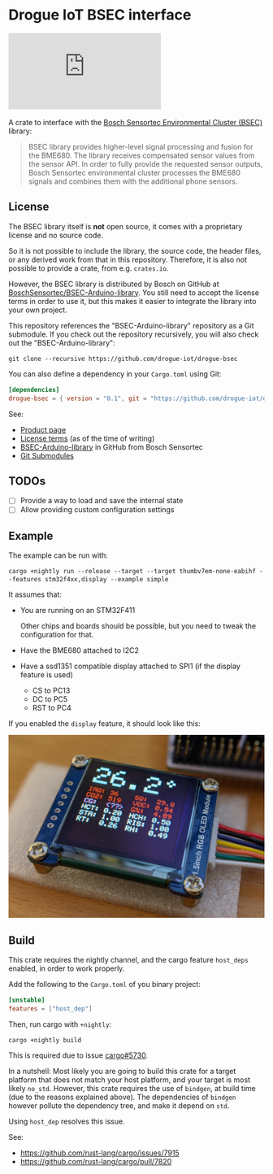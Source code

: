 # Drogue IoT BSEC interface

[![Matrix](https://img.shields.io/matrix/drogue-iot:matrix.org)](https://matrix.to/#/#drogue-iot:matrix.org)

A crate to interface with the [Bosch Sensortec Environmental Cluster (BSEC)](https://www.bosch-sensortec.com/software-tools/software/bsec/)
library:

> BSEC library provides higher-level signal processing and fusion for the BME680. The library receives compensated sensor values from the sensor API. In order to fully provide the requested sensor outputs, Bosch Sensortec environmental cluster processes the BME680 signals and combines them with the additional phone sensors.

## License

The BSEC library itself is **not** open source, it comes with a proprietary license and no source code.

So it is not possible to include the library, the source code, the header files, or any derived work from that in this
repository. Therefore, it is also not possible to provide a crate, from e.g. `crates.io`.

However, the BSEC library is distributed by Bosch on GitHub at [BoschSensortec/BSEC-Arduino-library](https://github.com/BoschSensortec/BSEC-Arduino-library).
You still need to accept the license terms in order to use it, but this makes it easier to integrate the library
into your own project.

This repository references the "BSEC-Arduino-library" repository as a Git submodule. If you check out the repository
recursively, you will also check out the "BSEC-Arduino-library":

    git clone --recursive https://github.com/drogue-iot/drogue-bsec

You can also define a dependency in your `Cargo.toml` using Git:

~~~toml
[dependencies]
drogue-bsec = { version = "0.1", git = "https://github.com/drogue-iot/drogue-bsec", branch="main" }
~~~

See:

* [Product page](https://www.bosch-sensortec.com/software-tools/software/bsec/)
* [License terms](https://www.bosch-sensortec.com/media/boschsensortec/downloads/bsec/2017-07-17_clickthrough_license_terms_environmentalib_sw_clean.pdf) (as of the time of writing)
* [BSEC-Arduino-library](https://github.com/BoschSensortec/BSEC-Arduino-library) in GitHub from Bosch Sensortec
* [Git Submodules](https://www.git-scm.com/book/en/v2/Git-Tools-Submodules)

## TODOs

* [ ] Provide a way to load and save the internal state
* [ ] Allow providing custom configuration settings

## Example

The example can be run with:

    cargo +nightly run --release --target --target thumbv7em-none-eabihf --features stm32f4xx,display --example simple

It assumes that:

* You are running on an STM32F411
  
  Other chips and boards should be possible, but you need to tweak the configuration for that.

* Have the BME680 attached to I2C2
* Have a ssd1351 compatible display attached to SPI1 (if the display feature is used)
  * CS to PC13
  * DC to PC5
  * RST to PC4

If you enabled the `display` feature, it should look like this:

![photo of a device running the example with a display](docs/example-with-display.jpg)

## Build

This crate requires the nightly channel, and the cargo feature `host_deps` enabled, in order to work properly.

Add the following to the `Cargo.toml` of you binary project:

~~~toml
[unstable]
features = ["host_dep"]
~~~

Then, run cargo with `+nightly`:

    cargo +nightly build

This is required due to issue [cargo#5730](https://github.com/rust-lang/cargo/issues/5730). 

In a nutshell: Most likely you are going to build this crate for a target platform that does not match your host
platform, and your target is most likely `no_std`. However, this crate requires the use of `bindgen`, at build time
(due to the reasons explained above). The dependencies of `bindgen` however pollute the dependency tree,
and make it depend on `std`.

Using `host_dep` resolves this issue.

See:

* https://github.com/rust-lang/cargo/issues/7915
* https://github.com/rust-lang/cargo/pull/7820
